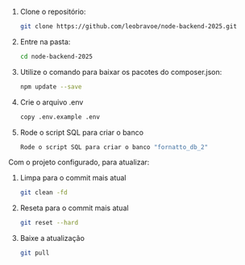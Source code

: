 
1. Clone o repositório:
    ```bash
    git clone https://github.com/leobravoe/node-backend-2025.git
    ```

2. Entre na pasta:
    ```bash
    cd node-backend-2025
    ```

3. Utilize o comando para baixar os pacotes do composer.json:
    ```bash
    npm update --save
    ```

4. Crie o arquivo .env
    ```bash
    copy .env.example .env
    ```

5. Rode o script SQL para criar o banco
    ```bash
    Rode o script SQL para criar o banco "fornatto_db_2"
    ```


Com o projeto configurado, para atualizar:

1. Limpa para o commit mais atual
    ```bash
    git clean -fd
    ```

2. Reseta para o commit mais atual
    ```bash
    git reset --hard
    ```

2. Baixe a atualização
    ```bash
    git pull
    ```